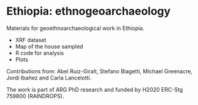 # Ethiopia: ethnogeoarchaeology

Materials for geoethnoarchaeological work in Ethiopia.

- XRF dataset
- Map of the house sampled
- R code for analysis
- Plots

Contributions from: Abel Ruiz-Giralt, Stefano Biagetti, Michael Greenacre, Jordi Ibañez and Carla Lancelotti.

The work is part of ARG PhD research and funded by H2020 ERC-Stg 759800 (RAINDROPS).
